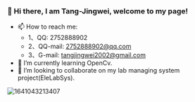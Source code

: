 ### 👋 Hi there, I am Tang-Jingwei, welcome to my page! 
- 📫 How to reach me: 
   - 1、QQ: 2752888902
   - 2、QQ-mail: 2752888902@qq.com
   - 3、G-mail: tangjingwei2002@gmail.com
- 🌱 I’m currently learning OpenCv.
- 👯 I’m looking to collaborate on my lab managing system project(EleLabSys).

![1641043213407](https://user-images.githubusercontent.com/51443742/185287020-0f34950b-93aa-4899-a8d0-cf4ee6ba486f.jpg)

<!--
**Tang-JIngWei/Tang-JingWei** is a ✨ _special_ ✨ repository because its `README.md` (this file) appears on your GitHub profile.

Here are some ideas to get you started:

- 🔭 I’m currently working on ...
- 🌱 I’m currently learning ...
- 👯 I’m looking to collaborate on ...
- 🤔 I’m looking for help with ...
- 💬 Ask me about ...
- 📫 How to reach me: ...
- 😄 Pronouns: ...
- ⚡ Fun fact: ...
-->
